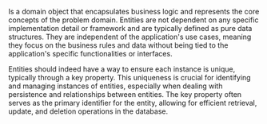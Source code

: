 Is a domain object that encapsulates business logic and represents the core concepts of the problem domain. Entities are not dependent on any specific implementation detail or framework and are typically defined as pure data structures. They are independent of the application's use cases, meaning they focus on the business rules and data without being tied to the application's specific functionalities or interfaces.

Entities should indeed have a way to ensure each instance is unique, typically through a key property. This uniqueness is crucial for identifying and managing instances of entities, especially when dealing with persistence and relationships between entities. The key property often serves as the primary identifier for the entity, allowing for efficient retrieval, update, and deletion operations in the database.